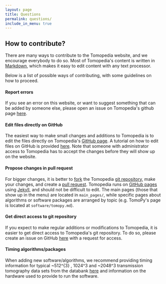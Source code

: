 ```yaml
---
layout: page
title: Questions
permalink: questions/
include_in_menu: true
---
```


## How to contribute?

There are many ways to contribute to the Tomopedia website, and we encourage
everybody to do so. Most of Tomopedia's content is written in [Markdown](https://en.wikipedia.org/wiki/Markdown),
which makes it easy to edit content with any text processor.

Below is a list of possible ways of contributing, with some
guidelines on how to proceed.

#### Report errors
If you see an error on this website, or want to suggest something that can
be added by someone else, please open an issue on Tomopedia's github page [here](https://www.github.com/tomopedia/tomopedia.github.io/issues).

#### Edit files directly on GitHub
The easiest way to make small changes and additions to Tomopedia is to edit the
files directly on Tomopedia's [GitHub page](https://www.github.com/tomopedia/tomopedia.github.io/).
A tutorial on how to edit files on GitHub is provided [here](https://help.github.com/articles/editing-files-in-another-user-s-repository/).
Note that someone with administrator access to Tomopedia has to accept the changes
before they will show up on the website.

#### Propose changes in pull request
For bigger changes, it is better to [fork](https://help.github.com/articles/fork-a-repo/)
the Tomopedia [git repository](https://github.com/tomopedia/tomopedia.github.io),
make your changes, and create a [pull request](https://help.github.com/articles/creating-a-pull-request/).
Tomopedia runs on [GitHub pages](https://help.github.com/categories/github-pages-basics/) using [Jekyll](https://jekyllrb.com/),
and should not be difficult to edit. The main pages (those that show up in the menu)
are located in `main_pages/`, while specific pages about algorithms or software
packages are arranged by topic (e.g. TomoPy's page is located at `software/tomopy.md`).

#### Get direct access to git repository
If you expect to make regular additions or modifications to Tomopedia, it is
easier to get direct access to Tomopedia's git repository. To do so, please
create an issue on GitHub [here](https://www.github.com/tomopedia/tomopedia.github.io/issues)
with a request for access.

#### Timing algorithms/packages
When adding new software/algorithms, we recommend providing timing information for typical ~512^{3} , 1024^3 and ~2048^3 transmission tomography data sets from the databank [here](https://tomobank.readthedocs.io/en/latest/) and information on the hardware used to provide to run the software.  

